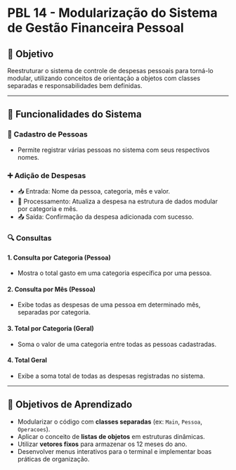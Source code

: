 # PBL 14 - Modularização do Sistema de Gestão Financeira Pessoal

## 🎯 Objetivo
Reestruturar o sistema de controle de despesas pessoais para torná-lo modular, utilizando conceitos de orientação a objetos com classes separadas e responsabilidades bem definidas.

---

## 🧩 Funcionalidades do Sistema

### 👤 Cadastro de Pessoas
- Permite registrar várias pessoas no sistema com seus respectivos nomes.

### ➕ Adição de Despesas
- 📥 Entrada: Nome da pessoa, categoria, mês e valor.
- 🧠 Processamento: Atualiza a despesa na estrutura de dados modular por categoria e mês.
- 📤 Saída: Confirmação da despesa adicionada com sucesso.

### 🔍 Consultas

#### 1. Consulta por Categoria (Pessoa)
- Mostra o total gasto em uma categoria específica por uma pessoa.

#### 2. Consulta por Mês (Pessoa)
- Exibe todas as despesas de uma pessoa em determinado mês, separadas por categoria.

#### 3. Total por Categoria (Geral)
- Soma o valor de uma categoria entre todas as pessoas cadastradas.

#### 4. Total Geral
- Exibe a soma total de todas as despesas registradas no sistema.

---

## 🧠 Objetivos de Aprendizado
- Modularizar o código com **classes separadas** (ex: `Main`, `Pessoa`, `Operacoes`).
- Aplicar o conceito de **listas de objetos** em estruturas dinâmicas.
- Utilizar **vetores fixos** para armazenar os 12 meses do ano.
- Desenvolver menus interativos para o terminal e implementar boas práticas de organização.

